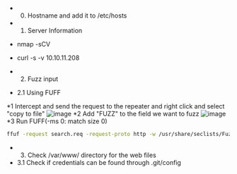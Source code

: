 - 0. Hostname and add it to /etc/hosts

- 1. Server Information
 - nmap -sCV
 - curl -s -v 10.10.11.208 

- 2. Fuzz input
 - 2.1 Using FUFF

  *1 Intercept and send the request to the repeater and right click and select "copy to file"
  ![image](https://github.com/user-attachments/assets/64b68dd4-5c28-441e-9cae-9a8c93338375)
  *2 Add "FUZZ" to the field we want to fuzz
  ![image](https://github.com/user-attachments/assets/f7fc735a-fc9b-4afb-8924-3e9862295f91)
  *3 Run FUFF(-ms 0: match size 0)
  ```bash
  ffuf -request search.req -request-proto http -w /usr/share/seclists/Fuzzing/special-chars.txt -ms 0
  ```

- 3. Check /var/www/ directory for the web files
 - 3.1 Check if credentials can be found through .git/config
